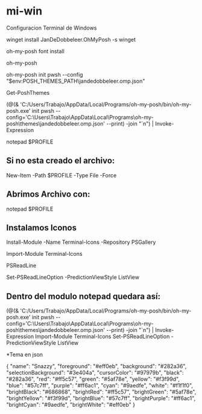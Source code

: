 # mi-win
Configuracion Terminal de Windows

winget install JanDeDobbeleer.OhMyPosh -s winget

oh-my-posh font install

oh-my-posh

oh-my-posh init pwsh --config "$env:POSH_THEMES_PATH\jandedobbeleer.omp.json"

Get-PoshThemes

(@(& 'C:/Users/Trabajo/AppData/Local/Programs/oh-my-posh/bin/oh-my-posh.exe' init pwsh --config='C:\Users\Trabajo\AppData\Local\Programs\oh-my-posh\themes\jandedobbeleer.omp.json' --print) -join "`n") | Invoke-Expression

notepad $PROFILE

 ## Si no esta creado el archivo:
 New-Item -Path $PROFILE -Type File -Force

 ## Abrimos Archivo con:
 notepad $PROFILE

 ## Instalamos Iconos
 Install-Module -Name Terminal-Icons -Repository PSGallery

 Import-Module Terminal-Icons

 PSReadLine

 Set-PSReadLineOption -PredictionViewStyle ListView

## Dentro del modulo notepad quedara así:
(@(& 'C:/Users/Trabajo/AppData/Local/Programs/oh-my-posh/bin/oh-my-posh.exe' init pwsh --config='C:\Users\Trabajo\AppData\Local\Programs\oh-my-posh\themes\jandedobbeleer.omp.json' --print) -join "`n") | Invoke-Expression
Import-Module Terminal-Icons
Set-PSReadLineOption -PredictionViewStyle ListView

*Tema en json

{
	"name": "Snazzy",
	"foreground": "#eff0eb",
	"background": "#282a36",
	"selectionBackground": "#3e404a",
	"cursorColor": "#97979b",
	"black": "#282a36",
	"red": "#ff5c57",
	"green": "#5af78e",
	"yellow": "#f3f99d",
	"blue": "#57c7ff",
	"purple": "#ff6ac1",
	"cyan": "#9aedfe",
	"white": "#f1f1f0",
	"brightBlack": "#686868",
	"brightRed": "#ff5c57",
	"brightGreen": "#5af78e",
	"brightYellow": "#f3f99d",
	"brightBlue": "#57c7ff",
	"brightPurple": "#ff6ac1",
	"brightCyan": "#9aedfe",
	"brightWhite": "#eff0eb"
}
